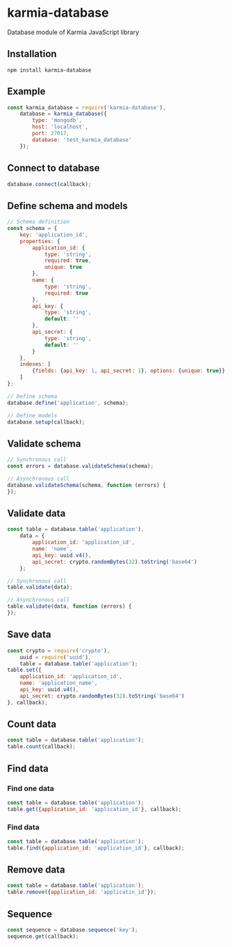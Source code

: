 # karmia-database
Database module of Karmia JavaScript library

## Installation

```Shell
npm install karmia-database
```

## Example

```JavaScript
const karmia_database = require('karmia-database'),
    database = karmia_database({
        type: 'mongodb',
        host: 'localhost',
        port: 27017,
        database: 'test_karmia_database'
    });
```

## Connect to database

```JavaScript
database.connect(callback);
```

## Define schema and models

```JavaScript
// Schema definition
const schema = {
    key: 'application_id',
    properties: {
        application_id: {
            type: 'string',
            required: true,
            unique: true
        },
        name: {
            type: 'string',
            required: true
        },
        api_key: {
            type: 'string',
            default: ''
        },
        api_secret: {
            type: 'string',
            default: ''
        }
    },
    indexes: [
        {fields: {api_key: 1, api_secret: 1}, options: {unique: true}}
    ]
};

// Define schema
database.define('application', schema);

// Define models
database.setup(callback);
```

## Validate schema

```JavaScript
// Synchronous call
const errors = database.validateSchema(schema);

// Asynchronous call
database.validateSchema(schema, function (errors) {
});
```

## Validate data

```JavaScript
const table = database.table('application'),
    data = {
        application_id: 'application_id',
        name: 'name',
        api_key: uuid.v4(),
        api_secret: crypto.randomBytes(32).toString('base64')
    };

// Synchronous call
table.validate(data);

// Asynchronous call
table.validate(data, function (errors) {
});
```

## Save data

```JavaScript
const crypto = require('crypto'),
    uuid = require('uuid'),
    table = database.table('application');
table.set({
    application_id: 'application_id',
    name: 'application_name',
    api_key: uuid.v4(),
    api_secret: crypto.randomBytes(32).toString('base64')
}, callback);
```

## Count data

```JavaScript
const table = database.table('application');
table.count(callback);
```

## Find data

### Find one data

```JavaScript
const table = database.table('application');
table.get({application_id: 'application_id'}, callback);
```

### Find data

```JavaScript
const table = database.table('application');
table.find({application_id: 'application_id'}, callback);
```

## Remove data

```JavaScript
const table = database.table('application');
table.remove({application_id: 'applicatin_id'});
```

## Sequence

```JavaScript
const sequence = database.sequence('key');
sequence.get(callback);
```
